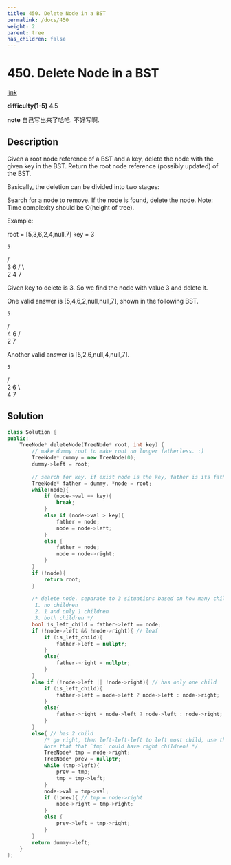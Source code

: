 ```yaml
---
title: 450. Delete Node in a BST
permalink: /docs/450
weight: 2
parent: tree
has_children: false
---
```

# 450. Delete Node in a BST
[link](https://leetcode.com/problems/delete-node-in-a-bst/)

**difficulty(1-5)**
4.5

**note**
自己写出来了哈哈. 不好写啊.

## Description
Given a root node reference of a BST and a key, delete the node with the given key in the BST. Return the root node reference (possibly updated) of the BST.

Basically, the deletion can be divided into two stages:

Search for a node to remove.
If the node is found, delete the node.
Note: Time complexity should be O(height of tree).

Example:

root = [5,3,6,2,4,null,7]
key = 3

    5
   / \
  3   6
 / \   \
2   4   7

Given key to delete is 3. So we find the node with value 3 and delete it.

One valid answer is [5,4,6,2,null,null,7], shown in the following BST.

    5
   / \
  4   6
 /     \
2       7

Another valid answer is [5,2,6,null,4,null,7].

    5
   / \
  2   6
   \   \
    4   7

## Solution
```c++
class Solution {
public:
    TreeNode* deleteNode(TreeNode* root, int key) {
        // make dummy root to make root no longer fatherless. :) 
        TreeNode* dummy = new TreeNode(0);
        dummy->left = root;
        
        // search for key, if exist node is the key, father is its father.
        TreeNode* father = dummy, *node = root;
        while(node){
            if (node->val == key){
                break;
            }
            else if (node->val > key){
                father = node;
                node = node->left;
            }
            else {
                father = node;
                node = node->right;
            }
        }
        if (!node){
            return root;
        }
        
        /* delete node. separate to 3 situations based on how many children node has:
         1. no children
         2. 1 and only 1 children
         3. both children */
        bool is_left_child = father->left == node;
        if (!node->left && !node->right){ // leaf
            if (is_left_child){
                father->left = nullptr;
            }
            else{
                father->right = nullptr;
            }
        }
        else if (!node->left || !node->right){ // has only one child
            if (is_left_child){
                father->left = node->left ? node->left : node->right;
            }
            else{
                father->right = node->left ? node->left : node->right;
            }
        }
        else{ // has 2 child
            /* go right, then left-left-left to left most child, use that `tmp` to replace node.
            Note that that `tmp` could have right children! */
            TreeNode* tmp = node->right;
            TreeNode* prev = nullptr;
            while (tmp->left){
                prev = tmp;
                tmp = tmp->left;
            }
            node->val = tmp->val;
            if (!prev){ // tmp = node->right
                node->right = tmp->right;
            }
            else {
                prev->left = tmp->right;
            }
        }
        return dummy->left;
    }
};
```